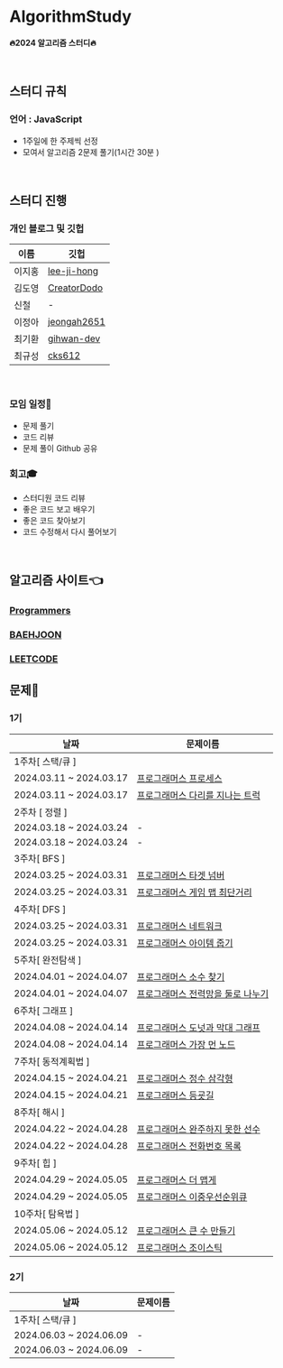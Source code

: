 # AlgorithmStudy
**🔥2024 알고리즘 스터디🔥**

<br>

## 스터디 규칙

### 언어 : JavaScript
  - 1주일에 한 주제씩 선정
  - 모여서 알고리즘 2문제 풀기(1시간 30분 )
<br>

## **스터디 진행**

### 개인 블로그 및 깃헙

| 이름 | 깃헙 |
|---|---|
| 이지홍 | [lee-ji-hong](https://github.com/lee-ji-hong) |
| 김도영 | [CreatorDodo](https://github.com/CreatorDodo) |
| 신철 | - |
| 이정아 | [jeongah2651](https://github.com/jeongah2651) |
| 최기환 | [gihwan-dev](https://github.com/gihwan-dev) |
| 최규성 | [cks612](https://github.com/cks612) |

<br>


### 모임 일정📅
  - 문제 풀기
  - 코드 리뷰
  - 문제 풀이 Github 공유

### 회고🎓
  - 스터디원 코드 리뷰
  - 좋은 코드 보고 배우기
  - 좋은 코드 찾아보기
  - 코드 수정해서 다시 풀어보기

<br>

## **알고리즘 사이트👈** 
### [Programmers](https://programmers.co.kr/learn/challenges?tab=all_challenges)<br>
### [BAEHJOON](https://www.acmicpc.net/)<br>
### [LEETCODE](https://leetcode.com/)<br>

## **문제**🥳

### 1기
| 날짜 | 문제이름 | 
|---|---|
|1주차[ 스택/큐 ]|
| 2024.03.11 ~ 2024.03.17 | [프로그래머스 프로세스](https://school.programmers.co.kr/learn/courses/30/lessons/42587) |
| 2024.03.11 ~ 2024.03.17 | [프로그래머스 다리를 지나는 트럭](https://school.programmers.co.kr/learn/courses/30/lessons/42583) |
|2주차 [ 정렬 ]|
| 2024.03.18 ~ 2024.03.24 | - |
| 2024.03.18 ~ 2024.03.24 | - |
|3주차[ BFS ]|
| 2024.03.25 ~ 2024.03.31 | [프로그래머스 타겟 넘버](https://school.programmers.co.kr/learn/courses/30/lessons/43165) |
| 2024.03.25 ~ 2024.03.31 | [프로그래머스 게임 맵 최단거리](https://school.programmers.co.kr/learn/courses/30/lessons/1844) |
|4주차[ DFS ]|
| 2024.03.25 ~ 2024.03.31 | [프로그래머스 네트워크](https://school.programmers.co.kr/learn/courses/30/lessons/43162) |
| 2024.03.25 ~ 2024.03.31 | [프로그래머스 아이템 줍기](https://school.programmers.co.kr/learn/courses/30/lessons/87694) |
|5주차[ 완전탐색 ]|
| 2024.04.01 ~ 2024.04.07 | [프로그래머스 소수 찾기](https://school.programmers.co.kr/learn/courses/30/lessons/42839) |
| 2024.04.01 ~ 2024.04.07 | [프로그래머스 전력망을 둘로 나누기](https://school.programmers.co.kr/learn/courses/30/lessons/86971) |
|6주차[ 그래프 ]|
| 2024.04.08 ~ 2024.04.14 | [프로그래머스 도넛과 막대 그래프](https://school.programmers.co.kr/learn/courses/30/lessons/258711) |
| 2024.04.08 ~ 2024.04.14 | [프로그래머스 가장 먼 노드](https://school.programmers.co.kr/learn/courses/30/lessons/49189) |
|7주차[ 동적계획법 ]|
| 2024.04.15 ~ 2024.04.21 | [프로그래머스 정수 삼각형](https://school.programmers.co.kr/learn/courses/30/lessons/43105) |
| 2024.04.15 ~ 2024.04.21 | [프로그래머스 등굣길](https://school.programmers.co.kr/learn/courses/30/lessons/42898) |
|8주차[ 해시 ]|
| 2024.04.22 ~ 2024.04.28 | [프로그래머스 완주하지 못한 선수](https://school.programmers.co.kr/learn/courses/30/lessons/42576) |
| 2024.04.22 ~ 2024.04.28 | [프로그래머스 전화번호 목록](https://school.programmers.co.kr/learn/courses/30/lessons/42577) |
|9주차[ 힙 ]|
| 2024.04.29 ~ 2024.05.05 | [프로그래머스 더 맵게](https://school.programmers.co.kr/learn/courses/30/lessons/42626) |
| 2024.04.29 ~ 2024.05.05 | [프로그래머스 이중우선순위큐](https://school.programmers.co.kr/learn/courses/30/lessons/42628) |
|10주차[ 탐욕법 ]|
| 2024.05.06 ~ 2024.05.12 | [프로그래머스 큰 수 만들기](https://school.programmers.co.kr/learn/courses/30/lessons/42883) |
| 2024.05.06 ~ 2024.05.12 | [프로그래머스 조이스틱](https://school.programmers.co.kr/learn/courses/30/lessons/42860) |


### 2기
| 날짜 | 문제이름 | 
|---|---|
|1주차[ 스택/큐 ]|
| 2024.06.03 ~ 2024.06.09 | - |
| 2024.06.03 ~ 2024.06.09 | - |


